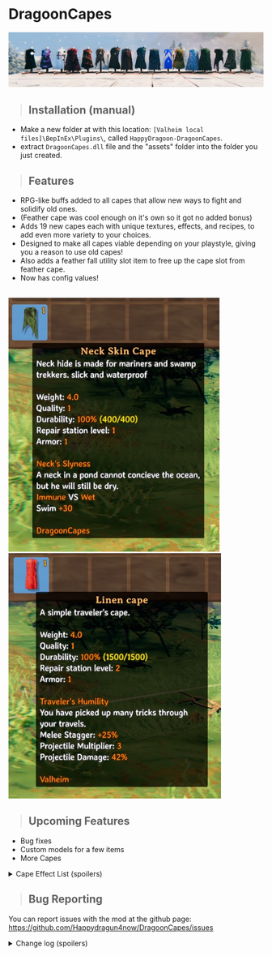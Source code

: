 # <b>DragoonCapes</b>  
<img src="https://github.com/Happydragun4now/DragoonCapes/blob/main/17Capes.jpg?raw=true"/>

>## Installation (manual)
- Make a new folder at with this location: `[Valheim local files]\BepInEx\Plugins\`, called `HappyDragoon-DragoonCapes`.
- extract `DragoonCapes.dll` file and the "assets" folder into the folder you just created.

>## Features
- RPG-like buffs added to all capes that allow new ways to fight and solidify old ones.
- (Feather cape was cool enough on it's own so it got no added bonus)
- Adds 19 new capes each with unique textures, effects, and recipes, to add even more variety to your choices.
- Designed to make all capes viable depending on your playstyle, giving you a reason to use old capes!
- Also adds a feather fall utility slot item to free up the cape slot from feather cape.
- Now has config values!
<br>
<img src="https://github.com/Happydragun4now/DragoonCapes/blob/main/DragoonCapes1.jpg?raw=true"/>
<img src="https://github.com/Happydragun4now/DragoonCapes/blob/main/DragoonCapes2.jpg?raw=true"/>

>## Upcoming Features
- Bug fixes
- Custom models for a few items
- More Capes

<details>
<summary>Cape Effect List (spoilers)</summary>

>## List of All Capes
| Cape              | Biome        | Effect                                     | Item Name     |
| ----------------- | ------------ | -------------------------------------------| --------------|
| Askvin Cloak      | Ashlands     | Wind Running, dodge stamina cost reduced   | CapeAskvin    |
| Ashen Cape        | Ashlands     | High armor, fighting stamina cost reduced  | CapeAsh       |
| Surtling Cape     | Ashlands     | Immolation!                                | CapeSurtling  |
| Troll Cape        | Black Forest | Knife damage bonus depending on sneak skill| CapeTrollHide |
| Deer Cape         | Black Forest | Bow and crossbow skill, Movement Speed     | CapeDeerHide  |
| Greydwarf Cape    | Black Forest | Minor casting skills, flat eitr bonus      | CapeGreyDwarf |
| Einherjar Cape    | Black Forest | Spear throwing, lightning                  | CapeEinherjar |
| Boar Cape         | Meadows      | Stamina and dodging                        | CapeBoar      |
| Bush Cape         | Meadows      | Stealth archery                            | CapeBush      |
| Neck Cape         | Meadows      | Waterproof, swimming skill                 | CapeNeck      |
| Feather Cape      | Mistlands    | Feather Fall                               | CapeFeather   |
| Feather Belt      | Mistlands    | Feather Fall, in utility form              | BeltFeather   |
| Dvergr Cape       | Mistlands    | Pickaxes, Elemental Magic                  | CapeDvergr    |
| Rabbit Cape       | Mistlands    | Armor, move speed, jump, swim              | CapeRabbit    |
| Cultist Cape      | Mountain     | Axes, Blood Magic                          | CapeCultist   |
| Berserker Cape    | Mountain     | Damage bonus depending on missing health   | CapeBerserker |
| Wolf Cape         | Mountain     | Reduced attack cost, spear+polearm skills  | CapeWolf      |
| Nightstalker Cape | Mountain     | Damage bonus while cold                    | CapeStalker   |
| Adventurer Cape   | Mountain     | Perma-Rested                               | CapeAdventurer|
| Serpent Cape      | Ocean        | Poison resistance, Poison Damage           | CapeSerpent   |
| Shaman Cape       | Plains       | Use health for spellcasting                | CapeShaman    |
| Knight's Cape     | Plains       | Swords and blocking                        | CapeKnight    |
| Crusader's Cape   | Plains       | Blunt and spirit damage bonus              | CapeCrusader  |
| Linen Cape        | Plains       | Bonus Stagger, multishot ranged attacks    | CapeLinen     |
| Lox Cape          | Plains       | Health bonus, passive regen                | CapeLox       |
| Wraith Cape       | Swamp        | Weak flying, reduced regeneration          | CapeWraith    |
| Leech Cape        | Swamp        | Lifesteal                                  | CapeLeech     |
| Hrungnir Cape     | Swamp        | Unarmed/Claw damage during potions (drunk) | CapeBrawler   |
| Rusted Cape       | Swamp        | Lower move speed, very high armor          | CapeRusted    |

</details>

>## Bug Reporting
You can report issues with the mod at the github page:
https://github.com/Happydragun4now/DragoonCapes/issues

<details>
<summary>Change log (spoilers)</summary>
1.3.3 - Fixed Textures not being inlcuded with main zip<br>
1.3.2 - Ashlands Patches, New Capes, reworked capes, Updated Korean Translation, fixed neck/surtling cape bug, fixed EpicLoot Thrown weapons compatability for Einherjar cape<br>
1.3.1 - Brawler and Knight Cape bug fix, Korean translation thanks to So1207<br>
1.3.0 - Adventurer bug fixes, add a lot of safety code to all capes to hopefully prevent errors. AI Chinese Localization files<br>
1.2.9 - Adventurer and Einherjar Balance changes with new config options, some error fixes<br>
1.2.8 - Localization support and french localization(AI Generated), fixed some config values and added a few new ones<br>
1.2.7 - Shaman, knight, nightstalker bug fixes<br>
1.2.6 - New mod Icon, retextured einherjar and wraith capes, small changes to wraith cape<br>
1.2.5 - Sleep effect on adventurer cape, spear return effect on einherjar cape, draw speed on nightstalker cape, as well as more consistent descriptions and default balance configs<br>
1.2.4 - Bugfix for linen cape<br>
</details>
